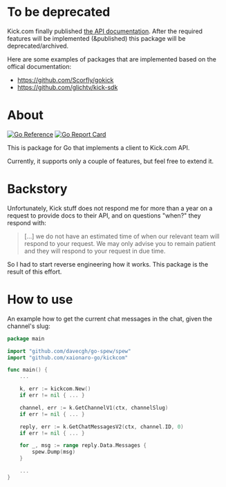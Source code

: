 # To be deprecated

Kick.com finally published [the API documentation](https://github.com/KickEngineering/KickDevDocs/). After the required features will be implemented (&published) this package will be deprecated/archived.

Here are some examples of packages that are implemented based on the offical documentation:
* https://github.com/Scorfly/gokick
* https://github.com/glichtv/kick-sdk

# About

[![Go Reference](https://godoc.org/github.com/xaionaro-go/kickcom?status.svg)](https://godoc.org/github.com/xaionaro-go/kickcom)
[![Go Report Card](https://goreportcard.com/badge/github.com/xaionaro-go/kickcom?branch=main)](https://goreportcard.com/report/github.com/xaionaro-go/kickcom)

This is package for Go that implements a client to Kick.com API.

Currently, it supports only a couple of features, but feel free to extend it.

# Backstory

Unfortunately, Kick stuff does not respond me for more than a year on a request to provide docs to their API, and on questions "when?" they respond with:

> [...] we do not have an estimated time of when our relevant team will respond to your request. We may only advise you to remain patient and they will respond to your request in due time.

So I had to start reverse engineering how it works. This package is the result of this effort.

# How to use

An example how to get the current chat messages in the chat, given the channel's slug:
```go
package main

import "github.com/davecgh/go-spew/spew"
import "github.com/xaionaro-go/kickcom"

func main() {
    ...

	k, err := kickcom.New()
	if err != nil { ... }

	channel, err := k.GetChannelV1(ctx, channelSlug)
	if err != nil { ... }

	reply, err := k.GetChatMessagesV2(ctx, channel.ID, 0)
	if err != nil { ... }

	for _, msg := range reply.Data.Messages {
		spew.Dump(msg)
	}

    ...
}
```
